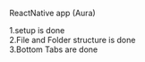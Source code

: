 ReactNative app (Aura)

 1.setup is done <br>
 2.File and Folder structure is done <br>
 3.Bottom Tabs are done <br>